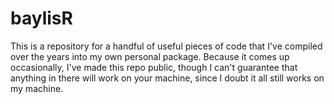 # baylisR

This is a repository for a handful of useful pieces of code that I've compiled over the years into my own personal package. Because it comes up occasionally, I've made this repo public, though I can't guarantee that anything in there will work on your machine, since I doubt it all still works on my machine.
